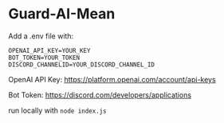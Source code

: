 # Guard-AI-Mean

Add a .env file with:

    OPENAI_API_KEY=YOUR_KEY
    BOT_TOKEN=YOUR_TOKEN
    DISCORD_CHANNELID=YOUR_DISCORD_CHANNEL_ID

OpenAI API Key: https://platform.openai.com/account/api-keys

Bot Token: https://discord.com/developers/applications

run locally with `node index.js`

